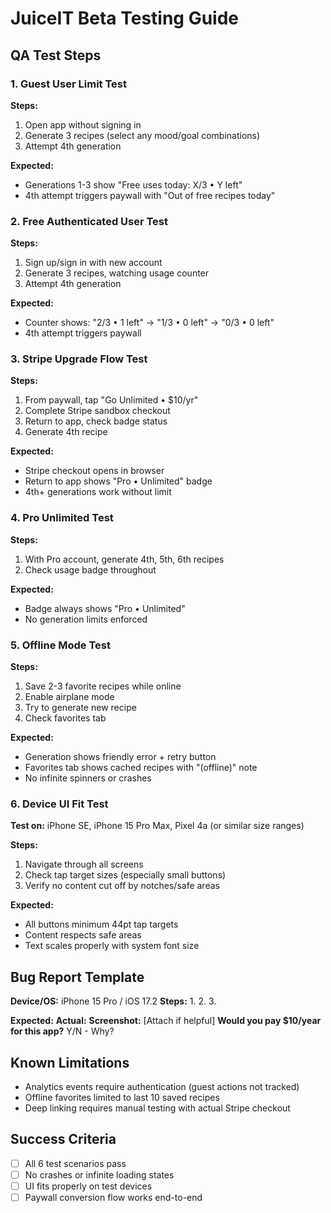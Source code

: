 # JuiceIT Beta Testing Guide

## QA Test Steps

### 1. Guest User Limit Test
**Steps:**
1. Open app without signing in
2. Generate 3 recipes (select any mood/goal combinations)
3. Attempt 4th generation

**Expected:** 
- Generations 1-3 show "Free uses today: X/3 • Y left"
- 4th attempt triggers paywall with "Out of free recipes today"

### 2. Free Authenticated User Test
**Steps:**
1. Sign up/sign in with new account
2. Generate 3 recipes, watching usage counter
3. Attempt 4th generation

**Expected:**
- Counter shows: "2/3 • 1 left" → "1/3 • 0 left" → "0/3 • 0 left"
- 4th attempt triggers paywall

### 3. Stripe Upgrade Flow Test
**Steps:**
1. From paywall, tap "Go Unlimited • $10/yr"
2. Complete Stripe sandbox checkout
3. Return to app, check badge status
4. Generate 4th recipe

**Expected:**
- Stripe checkout opens in browser
- Return to app shows "Pro • Unlimited" badge
- 4th+ generations work without limit

### 4. Pro Unlimited Test
**Steps:**
1. With Pro account, generate 4th, 5th, 6th recipes
2. Check usage badge throughout

**Expected:**
- Badge always shows "Pro • Unlimited"
- No generation limits enforced

### 5. Offline Mode Test
**Steps:**
1. Save 2-3 favorite recipes while online
2. Enable airplane mode
3. Try to generate new recipe
4. Check favorites tab

**Expected:**
- Generation shows friendly error + retry button
- Favorites tab shows cached recipes with "(offline)" note
- No infinite spinners or crashes

### 6. Device UI Fit Test
**Test on:** iPhone SE, iPhone 15 Pro Max, Pixel 4a (or similar size ranges)

**Steps:**
1. Navigate through all screens
2. Check tap target sizes (especially small buttons)
3. Verify no content cut off by notches/safe areas

**Expected:**
- All buttons minimum 44pt tap targets
- Content respects safe areas
- Text scales properly with system font size

## Bug Report Template

**Device/OS:** iPhone 15 Pro / iOS 17.2
**Steps:** 
1. 
2. 
3. 

**Expected:** 
**Actual:** 
**Screenshot:** [Attach if helpful]
**Would you pay $10/year for this app?** Y/N - Why?

## Known Limitations
- Analytics events require authentication (guest actions not tracked)
- Offline favorites limited to last 10 saved recipes
- Deep linking requires manual testing with actual Stripe checkout

## Success Criteria
- [ ] All 6 test scenarios pass
- [ ] No crashes or infinite loading states
- [ ] UI fits properly on test devices
- [ ] Paywall conversion flow works end-to-end